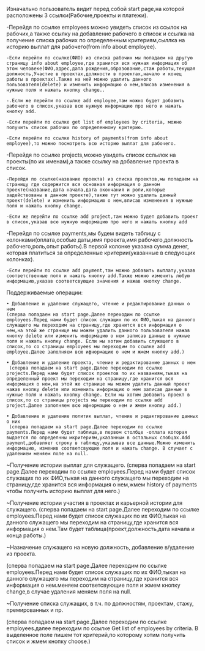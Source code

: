 Изначально пользователь видит перед собой start page,на которой расположены 3 ссылки(Рабочие,проекты и платежи). 

-Перейдя по ссылке employees можно увидеть список из ссылок на рабочих,а также ссылку на добавление рабочего в список и ссылка на получение списка рабочих по определенным критериям,сыллка на историю выплат для рабочего(from info about employee).

	-Если перейти по ссылке(ФИО) из списка рабочих мы попадаем на другую страницу info about employee,где хранится вся нужная информация об этом человеке(ФИО,адрес,дата рождения,образование,стаж работы,текущая должность,Участие в проектах,должности в проектах,начало и конец работы в проектах).Также на ней можно удалить данного пользователя(delete) и изменить информацию о нем,вписав изменения в нужные поля и нажать кнопку change..
	
	-.Если же перейти по ссылке add employee,там можно будет добавить рабочего в список,указав всю нужную информацию про него и нажать кнопку add.
	
	-Если перейти по ссылке get list of employees by criteria, можно получить список рабочих по определенному критерию.
	
	-Ecли перейти по ссылке history of payments(from info about employee),то можно посмотреть всю историю выплат для рабочего.

-Перейдя по ссылке projects,можно увидеть список сслылок на проекты(по их именам),а также ссылку на добавление проекта в список.

	-Перейдя по ссылке(название проекта) из списка проектов,мы попадаем на страницу где содержится вся основная информация о данном проекте(название,дата начала,дата окончания и роли,которые задействованы в данном проекте),также тут можно удалить данный проект(delete) и изменить информацию о нем,вписав изменения в нужные поля и нажать кнопку change.
	
	-Если же перейти по ссылке add project,там можно будет добавить проект в список,указав всю нужную информацию про него и нажать кнопку add
	
	

-Перейдя по ссылке payments,мы будем видеть таблицу с колонками(оплата,особые даты,имя проекта,имя рабочего,должность рабочего,роль,опыт работы).В первой колонке указана сумма денег, которая платиться за определенные критерии(указанные в следующих колонках).
	
	-Если перейти по ссылке add payment,там можно добавить выплату,указав соответственные поля и нажать кнопку add.Также можно изменить любую информацию,указав соответсвующие значения и нажав кнопку change.
	


Поддерживаемые операции:

    • Добавление и удаление служащего, чтение и редактирование данных о нем
    (сперва попадаем на start page.Далее переходим по ссылке employees.Перед нами будет список служащих по их ФИО,тыкая на данного служащего мы переходим на страницу,где хранится вся информация о нем,на этой же странице мы можем удалить данного пользователя нажав кнопку delete или изменить информацию о нем записав данные в нужные поля и нажать кнопку change. Если мы хотим добавить служащего в список,то со страницы employees мы переходим по ссылке add employee.Далее заполняем всю ифнормацию о нем и жмем кнопку add.)
    
    • Добавление и удаление проекта, чтение и редактирование данных о нем
     (сперва попадаем на start page.Далее переходим по ссылке projects.Перед нами будет список проектов по их названиям,тыкая на определенный проект мы переходим на страницу,где хранится вся информация о нем,на этой же странице мы можем удалить данный проект нажав кнопку delete или изменить информацию о нем записав данные в нужные поля и нажать кнопку change. Если мы хотим добавить проект в список,то со страницы projects мы переходим по ссылке add project.Далее заполняем всю ифнормацию о нем и жмем кнопку add.)

    • Добавление и удаление политик выплат, чтение и редактирование данных о них
     (сперва попадаем на start page.Далее переходим по ссылке payments.Перед нами будет таблица,в первом столбце -оплата которая выдается по определнны мкритериям,указанным в остальных слобцах.Add payment,добавляет строку в таблицу,указывав все данные.Можно изменить информацию, изменив соответсвующие поля и нажать change. В случает с удалением меняем поле на null.
    




~Получение истории выплат для служащего. 
(сперва попадаем на start page.Далее переходим по ссылке employees.Перед нами будет список служащих по их ФИО,тыкая на данного служащего мы переходим на страницу,где хранится вся информация о нем,жмем history of payments чтобы получить историю выплат для него.)


~Получение истории участия в проектах и карьерной истории для служащего.
(сперва попадаем на start page.Далее переходим по ссылке employees.Перед нами будет список служащих по их ФИО,тыкая на данного служащего мы переходим на страницу,где хранится вся информация о нем.Там будет таблица(проект,должность,дата начала и конца работы.)

~Назначение служащего на новую должность, добавление в/удаление из проекта. 

(сперва попадаем на start page.Далее переходим по ссылке employees.Перед нами будет список служащих по их ФИО,тыкая на данного служащего мы переходим на страницу,где хранится вся информация о нем.меняем соответсвующие поля и жмем кнопку change,в случае удаления меняем поля на null.

~Получение списка служащих, в т.ч. по должностям, проектам, стажу, премированных и пр.

(сперва попадаем на start page.Далее переходим по ссылке employees.далее переходим по ссылке Get list of employees by criteria. В выделенное поле пишем тот критерий,по которому хотим получить список и жмем кнопку choose.)

